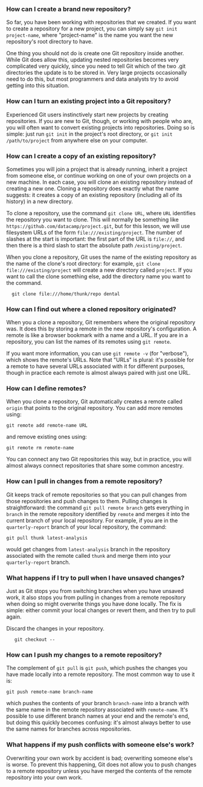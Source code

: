 ### How can I create a brand new repository?
So far, you have been working with repositories that we created. If you want to create a repository for a new project, you can simply say `git init project-name`, where "project-name" is the name you want the new repository's root directory to have.

One thing you should not do is create one Git repository inside another. While Git does allow this, updating nested repositories becomes very complicated very quickly, since you need to tell Git which of the two .git directories the update is to be stored in. Very large projects occasionally need to do this, but most programmers and data analysts try to avoid getting into this situation.

### How can I turn an existing project into a Git repository?
Experienced Git users instinctively start new projects by creating repositories. If you are new to Git, though, or working with people who are, you will often want to convert existing projects into repositories. Doing so is simple: just run `git init` in the project's root directory, or `git init /path/to/project` from anywhere else on your computer.

### How can I create a copy of an existing repository?
Sometimes you will join a project that is already running, inherit a project from someone else, or continue working on one of your own projects on a new machine. In each case, you will clone an existing repository instead of creating a new one. Cloning a repository does exactly what the name suggests: it creates a copy of an existing repository (including all of its history) in a new directory.

To clone a repository, use the command `git clone URL`, where `URL` identifies the repository you want to clone. This will normally be something like `https://github.com/datacamp/project.git`, but for this lesson, we will use filesystem URLs of the form `file:///existing/project`. The number of slashes at the start is important: the first part of the URL is `file://`, and then there is a third slash to start the absolute path `/existing/project`.

When you clone a repository, Git uses the name of the existing repository as the name of the clone's root directory: for example, `git clone file:///existing/project` will create a new directory called `project`. If you want to call the clone something else, add the directory name you want to the command.

```
  git clone file:///home/thunk/repo dental
```

### How can I find out where a cloned repository originated?
When you a clone a repository, Git remembers where the original repository was. It does this by storing a remote in the new repository's configuration. A remote is like a browser bookmark with a name and a URL. If you are in a repository, you can list the names of its remotes using `git remote`.

If you want more information, you can use `git remote -v` (for "verbose"), which shows the remote's URLs. Note that "URLs" is plural: it's possible for a remote to have several URLs associated with it for different purposes, though in practice each remote is almost always paired with just one URL.

### How can I define remotes?
When you clone a repository, Git automatically creates a remote called `origin` that points to the original repository. You can add more remotes using:

```
git remote add remote-name URL
```

and remove existing ones using:

```
git remote rm remote-name
```

You can connect any two Git repositories this way, but in practice, you will almost always connect repositories that share some common ancestry.

### How can I pull in changes from a remote repository?
Git keeps track of remote repositories so that you can pull changes from those repositories and push changes to them. Pulling changes is straightforward: the command `git pull remote branch` gets everything in `branch` in the remote repository identified by `remote` and merges it into the current branch of your local repository. For example, if you are in the `quarterly-report` branch of your local repository, the command:

```
git pull thunk latest-analysis
```

would get changes from `latest-analysis` branch in the repository associated with the remote called `thunk` and merge them into your `quarterly-report` branch.


### What happens if I try to pull when I have unsaved changes?
Just as Git stops you from switching branches when you have unsaved work, it also stops you from pulling in changes from a remote repository when doing so might overwrite things you have done locally. The fix is simple: either commit your local changes or revert them, and then try to pull again.

Discard the changes in your repository.
```
   git checkout --
```

### How can I push my changes to a remote repository?
The complement of `git pull` is `git push`, which pushes the changes you have made locally into a remote repository. The most common way to use it is:

```
git push remote-name branch-name
```

which pushes the contents of your branch `branch-name` into a branch with the same name in the remote repository associated with `remote-name`. It's possible to use different branch names at your end and the remote's end, but doing this quickly becomes confusing: it's almost always better to use the same names for branches across repositories.


### What happens if my push conflicts with someone else's work?
Overwriting your own work by accident is bad; overwriting someone else's is worse. To prevent this happening, Git does not allow you to push changes to a remote repository unless you have merged the contents of the remote repository into your own work.
